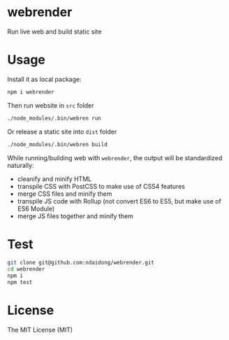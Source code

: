 # webrender
Run live web and build static site

# Usage

Install it as local package:

```bash
npm i webrender
```

Then run website in `src` folder

```bash
./node_modules/.bin/webren run
```

Or release a static site into `dist` folder

```bash
./node_modules/.bin/webren build
```

While running/building web with `webrender`, the output will be standardized naturally:

- cleanify and minify HTML
- transpile CSS with PostCSS to make use of CSS4 features
- merge CSS files and minify them
- transpile JS code with Rollup (not convert ES6 to ES5, but make use of ES6 Module)
- merge JS files together and minify them


# Test

```bash
git clone git@github.com:ndaidong/webrender.git
cd webrender
npm i
npm test
```


# License

The MIT License (MIT)
